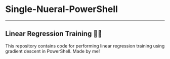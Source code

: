# Single-Nueral-PowerShell
---------------
## Linear Regression Training 🏋️‍♂️
This repository contains code for performing linear regression training using gradient descent in PowerShell.
Made by me!
